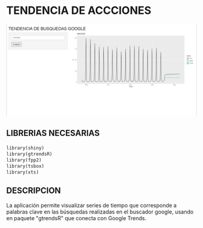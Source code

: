 # TENDENCIA DE ACCCIONES

![](assets/app-google-trends.jpg)

## LIBRERIAS NECESARIAS

```{r}
library(shiny)
library(gtrendsR)
library(fpp2)
library(tsbox)
library(xts)
```

## DESCRIPCION

La aplicación permite visualizar series de tiempo que corresponde a palabras clave en las búsquedas realizadas en el buscador google, usando en paquete "gtrendsR" que conecta con Google Trends.